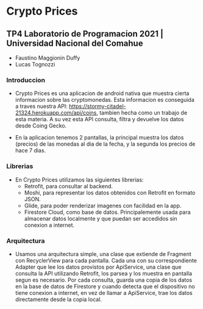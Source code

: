 # Crypto Prices
## TP4 Laboratorio de Programacion 2021 | Universidad Nacional del Comahue

* Faustino Maggionin Duffy
* Lucas Tognozzi

### Introduccion

* Crypto Prices es una aplicacion de android nativa que muestra cierta informacion sobre
  las cryptomonedas. Esta informacion es conseguida a traves nuestra API:
  https://stormy-citadel-21324.herokuapp.com/api/coins, tambien hecha como un trabajo de esta materia.
  A su vez esta API consulta, filtra y devuelve los datos desde Coing Gecko.
  
* En la aplicacion tenemos 2 pantallas, la principal muestra los datos (precios) de las monedas al
  dia de la fecha, y la segunda los precios de hace 7 dias. 
  
### Librerias

* En Crypto Prices utilizamos las siguientes librerias:
    * Retrofit, para consultar al backend.
    * Moshi, para representar los datos obtenidos con Retrofit en formato JSON.  
    * Glide, para poder renderizar imagenes con facilidad en la app.
    * Firestore Cloud, como base de datos. Principalemente usada para almacenar datos localmente y 
    que puedan ser accedidos sin conexion a internet.
      
### Arquitectura

* Usamos una arquitectura simple, una clase que extiende de Fragment con RecyclerView para cada 
  pantalla. Cada una con su correspondiente Adapter que lee los datos provistos por ApiService, una
  clase que consulta la API utilizando Retrofit, los parsea y los muestra en pantalla segun es 
  necesario. Por cada consulta, guarda una copia de los datos en la base de datos de Firestore y 
  cuando detecta que el dispositivo no tiene conexion a internet, en vez de llamar a ApiService, 
  trae los datos directamente desde la copia local.